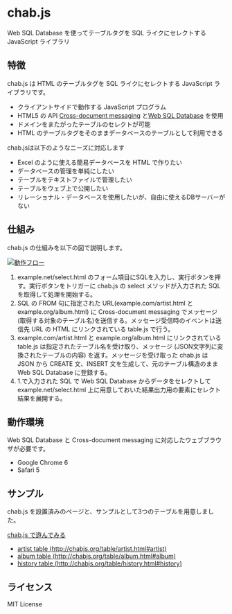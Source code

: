 # chab.js

Web SQL Database を使ってテーブルタグを SQL ライクにセレクトする JavaScript ライブラリ

## 特徴

chab.js は HTML のテーブルタグを SQL ライクにセレクトする JavaScript ライブラリです。

- クライアントサイドで動作する JavaScript プログラム
- HTML5 の API [Cross-document messaging](http://dev.w3.org/html5/postmsg/) と[Web SQL Database](http://dev.w3.org/html5/webdatabase/) を使用
- ドメインをまたがったテーブルのセレクトが可能
- HTML のテーブルタグをそのままデータベースのテーブルとして利用できる

chab.jsは以下のようなニーズに対応します

- Excel のように使える簡易データベースを HTML で作りたい
- データベースの管理を単純にしたい
- テーブルをテキストファイルで管理したい
- テーブルをウェブ上で公開したい
- リレーショナル・データベースを使用したいが、自由に使えるDBサーバーがない

## 仕組み

chab.js の仕組みを以下の図で説明します。

[![動作フロー](https://hikarock.github.io/chab/img/overview.png)](https://hikarock.github.io/chab/img/overview.png)

1. example.net/select.html のフォーム項目にSQLを入力し、実行ボタンを押す。実行ボタンをトリガーに chab.js の select メソッドが入力された SQL を取得して処理を開始する。
2. SQL の FROM 句に指定された URL(example.com/artist.html と example.org/album.html) に Cross-document messaging でメッセージ(取得する対象のテーブル名)を送信する。メッセージ受信時のイベントは送信先 URL の HTML にリンクされている table.js で行う。
3. example.com/artist.html と example.org/album.html にリンクされている table.js は指定されたテーブル名を受け取り、メッセージ (JSON文字列に変換されたテーブルの内容) を返す。メッセージを受け取った chab.js は JSON から CREATE 文、INSERT 文を生成して、元のテーブル構造のまま Web SQL Database に登録する。
4. 1.で入力された SQL で Web SQL Database からデータをセレクトして example.net/select.html 上に用意しておいた結果出力用の要素にセレクト結果を展開する。

## 動作環境

Web SQL Database と Cross-document messaging に対応したウェブブラウザが必要です。

* Google Chrome 6
* Safari 5

## サンプル

chab.js を設置済みのページと、サンプルとして3つのテーブルを用意しました。

[chab.js で遊んでみる](/sample.html)

* [artist table (http://chabjs.org/table/artist.html#artist)](/table/artist.html#artist)
* [album table (http://chabjs.org/table/album.html#album)](/table/album.html#album)
* [history table (http://chabjs.org/table/history.html#history)](/table/history.html#history)

## ライセンス

MIT License

